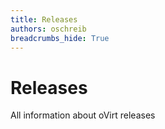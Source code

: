 ```yaml
---
title: Releases
authors: oschreib
breadcrumbs_hide: True
---
```


# Releases

All information about oVirt releases
